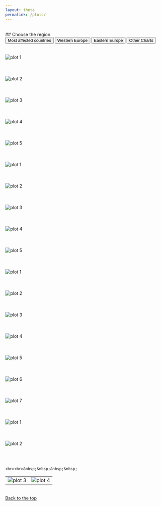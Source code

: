 ```yaml
---
layout: theta
permalink: /plots/
---
```


<br>
## Choose the region
<br>
<div class="tab">
  <button class="tablinks" onclick="openPlot(event, 'big')" id="defaultOpen"> Most affected countries</button>
  <button class="tablinks" onclick="openPlot(event, 'ceu')"> Western Europe </button>
  <button class="tablinks" onclick="openPlot(event, 'eeu')"> Eastern Europe </button>
  <button class="tablinks" onclick="openPlot(event, 'other')"> Other Charts </button>
</div>

<div id="big" class="tabcontent">
    <br><br>
    <img class="center fit" src="./../corona/plots/C19_World.jpg"  alt="plot 1"> 
    <br><br><br><br>
    <img class="center fit" src="./../corona/plots/C19_BIG_cases.jpg" alt="plot 2" >
    <br><br><br><br>
    <img class="center fit" src="./../corona/plots/C19_BIG_log.jpg" alt="plot 3" >
    <br><br><br><br>
    <img class="center fit" src="./../corona/plots/C19_BIG_new.jpg" alt="plot 4" >
    <br><br><br><br>
    <img class="center fit" src="./../corona/plots/C19_BIG_new2.jpg" alt="plot 5" >
    <br><br>

 </div>

<div id="ceu" class="tabcontent">
    <br><br>
    <img class="center fit" src="./../corona/plots/C19_CEU_cases.jpg" alt="plot 1" >
    <br><br><br><br>
    <img class="center fit" src="./../corona/plots/C19_CEU_cases2.jpg" alt="plot 2" >
    <br><br><br><br>
    <img class="center fit" src="./../corona/plots/C19_CEU_log.jpg" alt="plot 3" >
    <br><br><br><br>
    <img class="center fit" src="./../corona/plots/C19_CEU_new.jpg" alt="plot 4" >
    <br><br><br><br>
    <img class="center fit" src="./../corona/plots/C19_CEU_new2.jpg" alt="plot 5" >
    <br><br>

</div>

<div id="eeu" class="tabcontent">
    <br><br>
    <img class="center fit" src="./../corona/plots/C19_EEU_cases.jpg" alt="plot 1" >
    <br><br><br><br>
    <img class="center fit" src="./../corona/plots/C19_EEU_cases2.jpg" alt="plot 2" >
    <br><br><br><br>
    <img class="center fit" src="./../corona/plots/C19_EEU_log.jpg" alt="plot 3" >
    <br><br><br><br>
    <img class="center fit" src="./../corona/plots/C19_EEU_new.jpg" alt="plot 4" >
    <br><br><br><br>
    <img class="center fit" src="./../corona/plots/C19_EEU_new2.jpg" alt="plot 5" >
    <br><br><br><br>
    <img class="center fit" src="./../corona/plots/C19_Russia_cases.jpg" alt="plot 6" >
    <br><br><br><br>
    <img class="center fit" src="./../corona/plots/C19_Russia_new.jpg" alt="plot 7" >
    <br><br>
</div>

<div id="other" class="tabcontent">
    <br><br>
    <img class="center fit" src="./../corona/plots/C19_mortality.jpg" alt="plot 1" > 
    <br><br><br><br>
    <img class="center fit" src="./../corona/plots/C19_percent.jpg" alt="plot 2" >
    <br><br><br><br>

    <br><br>&nbsp;&nbsp;&nbsp;&nbsp;
    
<table class="center fit">
  <tr>
    <td> <img  class="center fit" src="./../corona/plots/C19_recov_mort.jpg" alt="plot 3"> </td>
    <td> <img  class="center fit" src="./../corona/plots/C19_recov_mort2.jpg" alt="plot 4"> </td> 
  </tr>
</table>
</div>
<br>
<div id="top">  <a href="#" class="top"> Back to the top </a></div><br>
